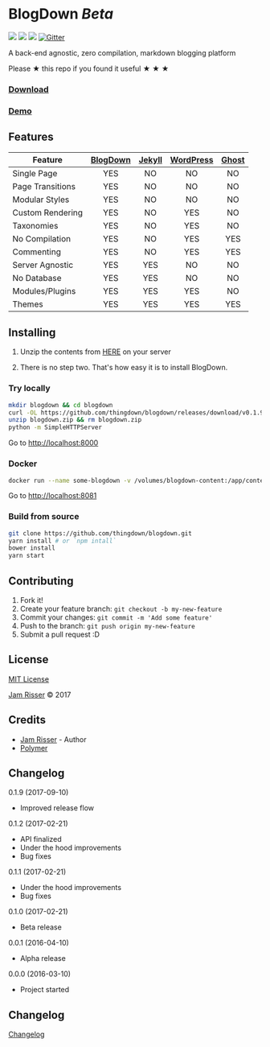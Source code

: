 # BlogDown _Beta_

[![](https://img.shields.io/docker/stars/thingdown/blogdown.svg?style=flat-square)](https://hub.docker.com/r/thingdown/blogdown/) [![](https://img.shields.io/docker/pulls/thingdown/blogdown.svg?style=flat-square)](https://hub.docker.com/r/thingdown/blogdown/) [![](https://img.shields.io/docker/build/thingdown/blogdown.svg?style=flat-square)](https://hub.docker.com/r/thingdown/blogdown/) [![Gitter](https://img.shields.io/gitter/room/nwjs/nw.js.svg?style=flat-square)](https://gitter.im/thingdown/blogdown?utm_source=badge&utm_medium=badge&utm_campaign=pr-badge)

A back-end agnostic, zero compilation, markdown blogging platform

Please &#9733; this repo if you found it useful &#9733; &#9733; &#9733;

### [Download](https://github.com/thingdown/blogdown/releases/download/v0.1.9/blogdown.zip)
### [Demo](https://thingdown.github.io/blogdown)


## Features

| Feature          | [BlogDown](http://thingdown.github.io/blogdown/)  | [Jekyll](https://jekyllrb.com/) | [WordPress](https://wordpress.org/) | [Ghost](https://ghost.org/) |
| ---------------- | :-----------------------------------------------: | :----------------------------:  | :--------------------------------:  | :-------------------------: |
| Single Page      | YES                                               | NO                              | NO                                  | NO                          |
| Page Transitions | YES                                               | NO                              | NO                                  | NO                          |
| Modular Styles   | YES                                               | NO                              | NO                                  | NO                          |
| Custom Rendering | YES                                               | NO                              | YES                                 | NO                          |
| Taxonomies       | YES                                               | NO                              | YES                                 | NO                          |
| No Compilation   | YES                                               | NO                              | YES                                 | YES                         |
| Commenting       | YES                                               | NO                              | YES                                 | YES                         |
| Server Agnostic  | YES                                               | YES                             | NO                                  | NO                          |
| No Database      | YES                                               | YES                             | NO                                  | NO                          |
| Modules/Plugins  | YES                                               | YES                             | YES                                 | NO                          |
| Themes           | YES                                               | YES                             | YES                                 | YES                         |


## Installing

1. Unzip the contents from [HERE](https://github.com/thingdown/blogdown/releases/download/v0.1.9/blogdown.zip) on your server

2. There is no step two. That's how easy it is to install BlogDown.


### Try locally

```sh
mkdir blogdown && cd blogdown
curl -OL https://github.com/thingdown/blogdown/releases/download/v0.1.9/blogdown.zip
unzip blogdown.zip && rm blogdown.zip
python -m SimpleHTTPServer
```

Go to [http://localhost:8000](http://localhost:8000)

### Docker

```sh
docker run --name some-blogdown -v /volumes/blogdown-content:/app/content -p 8081:8081 thingdown/blogdown:latest
```

Go to [http://localhost:8081](http://localhost:8081)

### Build from source

```sh
git clone https://github.com/thingdown/blogdown.git
yarn install # or `npm intall`
bower install
yarn start
```


## Contributing
1. Fork it!
2. Create your feature branch: `git checkout -b my-new-feature`
3. Commit your changes: `git commit -m 'Add some feature'`
4. Push to the branch: `git push origin my-new-feature`
5. Submit a pull request :D


## License

[MIT License](https://github.com/thingdow/blogdown/blob/master/LICENSE)

[Jam Risser]('https://github.com/jamrizzi') &copy; 2017


## Credits

* [Jam Risser](https://github.com/jamrizzi) - Author
* [Polymer](https://www.polymer-project.org/)


## Changelog

0.1.9 (2017-09-10)
* Improved release flow

0.1.2 (2017-02-21)
* API finalized
* Under the hood improvements
* Bug fixes

0.1.1 (2017-02-21)
* Under the hood improvements
* Bug fixes

0.1.0 (2017-02-21)
* Beta release

0.0.1 (2016-04-10)
* Alpha release

0.0.0 (2016-03-10)
* Project started

## Changelog

[Changelog](https://github.com/thingdown/blogdown/blob/master/CHANGELOG.md)
